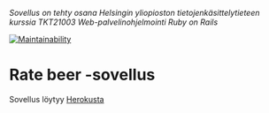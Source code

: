 *Sovellus on tehty osana Helsingin yliopioston tietojenkäsittelytieteen kurssia TKT21003 Web-palvelinohjelmointi Ruby on Rails*

[![Maintainability](https://api.codeclimate.com/v1/badges/bd26d9d256ca8deee4e6/maintainability)](https://codeclimate.com/github/kerkkanen/ratebeer/maintainability)

# Rate beer -sovellus

Sovellus löytyy [Herokusta](https://still-sea-33833.herokuapp.com/breweries)
